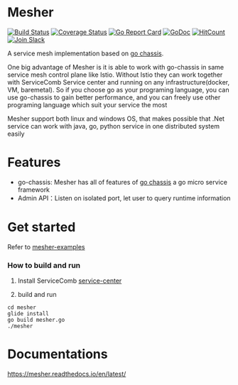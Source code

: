# Mesher

[![Build Status](https://travis-ci.org/go-chassis/mesher.svg?branch=master)](https://travis-ci.org/go-chassis/mesher) [![Coverage Status](https://coveralls.io/repos/github/go-chassis/mesher/badge.svg?branch=master)](https://coveralls.io/github/go-chassis/mesher?branch=master) [![Go Report Card](https://goreportcard.com/badge/github.com/go-chassis/mesher)](https://goreportcard.com/report/github.com/go-chassis/mesher) [![GoDoc](https://godoc.org/github.com/go-chassis/mesher?status.svg)](https://godoc.org/github.com/go-chassis/mesher) [![HitCount](http://hits.dwyl.io/go-chassis/mesher.svg)](http://hits.dwyl.io/go-chassis/mesher) [![Join Slack](https://img.shields.io/badge/Join-Slack-orange.svg)](https://join.slack.com/t/go-chassis/shared_invite/enQtMzk0MzAyMjEzNzEyLTRjOWE3NzNmN2IzOGZhMzZkZDFjODM1MDc5ZWI0YjcxYjM1ODNkY2RkNmIxZDdlOWI3NmQ0MTg3NzBkNGExZGU)

A service mesh implementation based on [go chassis](https://github.com/go-chassis/go-chassis).

One big advantage of Mesher is it is able to 
work with go-chassis in same service mesh control plane like Istio. Without Istio they can work 
together with ServiceComb Service center and running on any infrastructure(docker, VM, baremetal). 
So if you choose go as your programing language, you can use go-chassis to gain better performance, and you can freely use 
other programing language which suit your service the most

Mesher support both linux and windows OS, 
that makes possible that .Net service can work with java, go, python service in one distributed system easily

# Features
- go-chassis: Mesher has all of features of [go chassis](https://github.com/go-chassis/go-chassis)
a go micro service framework
- Admin API：Listen on isolated port, let user to query runtime information 


# Get started
Refer to [mesher-examples](https://github.com/go-chassis/mesher-examples)

### How to build and run

1. Install ServiceComb [service-center](https://github.com/ServiceComb/service-center/releases)

2. build and run
```shell
cd mesher
glide install
go build mesher.go
./mesher
```

# Documentations

https://mesher.readthedocs.io/en/latest/
